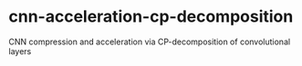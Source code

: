 # cnn-acceleration-cp-decomposition
CNN compression and acceleration via CP-decomposition of convolutional layers
